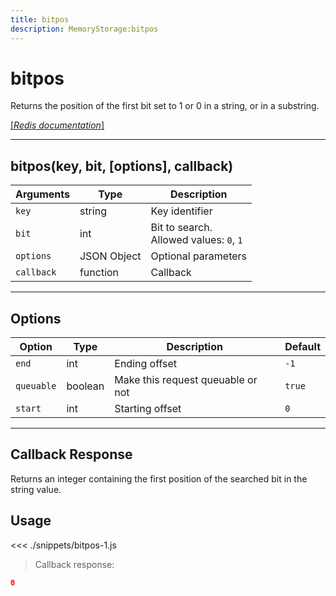 ```yaml
---
title: bitpos
description: MemoryStorage:bitpos
---
```


# bitpos

Returns the position of the first bit set to 1 or 0 in a string, or in a substring.

[[_Redis documentation_]](https://redis.io/commands/bitpos)

---

## bitpos(key, bit, [options], callback)

| Arguments  | Type        | Description                                 |
| ---------- | ----------- | ------------------------------------------- |
| `key`      | string      | Key identifier                              |
| `bit`      | int         | Bit to search.<br/>Allowed values: `0`, `1` |
| `options`  | JSON Object | Optional parameters                         |
| `callback` | function    | Callback                                    |

---

## Options

| Option     | Type    | Description                       | Default |
| ---------- | ------- | --------------------------------- | ------- |
| `end`      | int     | Ending offset                     | `-1`    |
| `queuable` | boolean | Make this request queuable or not | `true`  |
| `start`    | int     | Starting offset                   | `0`     |

---

## Callback Response

Returns an integer containing the first position of the searched bit in the string value.

## Usage

<<< ./snippets/bitpos-1.js

> Callback response:

```json
0
```
